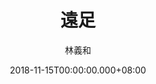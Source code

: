 ---
issue: 301
title: 遠足
author: 林義和
date: 2018-11-15T00:00:00.000+08:00
topic: 懷想
difficulty: 1
wikidata: Q98095730
wikidata_link: https://www.wikidata.org/wiki/Q98095730
---